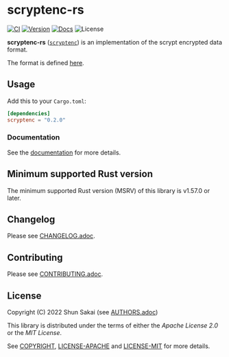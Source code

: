 # scryptenc-rs

[![CI][ci-badge]][ci-url]
[![Version][version-badge]][version-url]
[![Docs][docs-badge]][docs-url]
![License][license-badge]

**scryptenc-rs** ([`scryptenc`][version-url]) is an implementation of the
scrypt encrypted data format.

The format is defined [here][specification-url].

## Usage

Add this to your `Cargo.toml`:

```toml
[dependencies]
scryptenc = "0.2.0"
```

### Documentation

See the [documentation][docs-url] for more details.

## Minimum supported Rust version

The minimum supported Rust version (MSRV) of this library is v1.57.0 or later.

## Changelog

Please see [CHANGELOG.adoc](CHANGELOG.adoc).

## Contributing

Please see [CONTRIBUTING.adoc](CONTRIBUTING.adoc).

## License

Copyright (C) 2022 Shun Sakai (see [AUTHORS.adoc](AUTHORS.adoc))

This library is distributed under the terms of either the _Apache License 2.0_
or the _MIT License_.

See [COPYRIGHT](COPYRIGHT), [LICENSE-APACHE](LICENSE-APACHE) and
[LICENSE-MIT](LICENSE-MIT) for more details.

[ci-badge]: https://github.com/sorairolake/scryptenc-rs/workflows/CI/badge.svg
[ci-url]: https://github.com/sorairolake/scryptenc-rs/actions?query=workflow%3ACI
[version-badge]: https://img.shields.io/crates/v/scryptenc
[version-url]: https://crates.io/crates/scryptenc
[docs-badge]: https://img.shields.io/docsrs/scryptenc
[docs-url]: https://docs.rs/scryptenc
[license-badge]: https://img.shields.io/crates/l/scryptenc
[specification-url]: https://github.com/Tarsnap/scrypt/blob/d7a543fb19dca17688e34947aee4558a94200877/FORMAT

